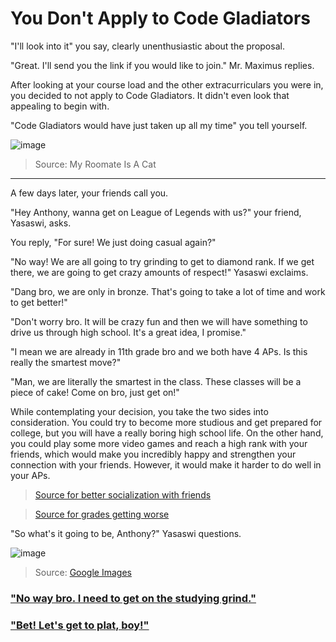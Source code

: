 # You Don't Apply to Code Gladiators

"I'll look into it" you say, clearly unenthusiastic about the proposal. 

"Great. I'll send you the link if you would like to join." Mr. Maximus replies.  

After looking at your course load and the other extracurriculars you were in, you decided to not apply to Code Gladiators. It didn't even look that appealing to begin with.

"Code Gladiators would have just taken up all my time" you tell yourself. 

![image](https://github.com/Dubshott/CAT3Book/assets/55414361/5d50e0e3-03fd-4884-80b7-295778b15b1d)

> Source: My Roomate Is A Cat

<hr> 

A few days later, your friends call you. 

"Hey Anthony, wanna get on League of Legends with us?" your friend, Yasaswi, asks. 

You reply, "For sure! We just doing casual again?" 

"No way! We are all going to try grinding to get to diamond rank. If we get there, we are going to get crazy amounts of respect!" Yasaswi exclaims. 

"Dang bro, we are only in bronze. That's going to take a lot of time and work to get better!"

"Don't worry bro. It will be crazy fun and then we will have something to drive us through high school. It's a great idea, I promise."

"I mean we are already in 11th grade bro and we both have 4 APs. Is this really the smartest move?" 

"Man, we are literally the smartest in the class. These classes will be a piece of cake! Come on bro, just get on!" 

While contemplating your decision, you take the two sides into consideration. You could try to become more studious and get prepared for college, but you will have a really boring high school life. On the other hand,  you could play some more video games and reach a high rank with your friends, which would make you incredibly happy and strengthen your connection with your friends. However, it would make it harder to do well in your APs.

> [Source for better socialization with friends](https://networkconference.netstudies.org/2018OUA/2018/04/23/friendships-formed-and-strengthened-in-online-gaming-environments/)


> [Source for grades getting worse](https://pubmed.ncbi.nlm.nih.gov/17711364/#:~:text=The%20amount%20of%20time%20a,0.005%20%3C%20p%20%3C%200.01)

"So what's it going to be, Anthony?" Yasaswi questions. 

![image](https://github.com/Dubshott/CAT3Book/assets/55414361/ac96fa0f-1b6d-4370-b25f-88910d0ba048)

> Source: [Google Images](https://animemotivation.com/wp-content/uploads/2020/07/anime-boy-thinking-face-brown-hair-1.jpg)

### ["No way bro. I need to get on the studying grind."](/2A.md)

### ["Bet! Let's get to plat, boy!"](/2B.md)
